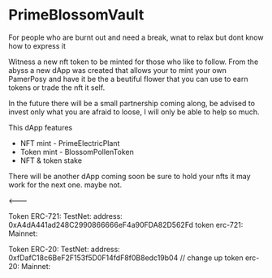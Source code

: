 # PrimeBlossomVault

For people who are burnt out and need a break, wnat to relax but dont know how to express it

Witness a new nft token to be minted for those who like to follow. From the abyss a new dApp was created that allows your to mint your own PamerPosy and have it be the a beutiful flower that you can use to earn tokens or trade the nft it self. 

In the future there will be a small partnership coming along, be advised to invest only what you are afraid to loose, I will only be able to help so much.

This dApp features

- NFT mint - PrimeElectricPlant
- Token mint - BlossomPollenToken
- NFT & token stake

There will be another dApp coming soon be sure to hold your nfts it may work for the next one. maybe not.

<---

Token ERC-721: TestNet:
address: 0xA4dA441ad248C2990866666eF4a90FDA82D562Fd
token erc-721: Mainnet:


Token ERC-20: TestNet:
address: 0xfDafC18c6BeF2F153f5D0F14fdF8f0B8edc19b04 // change up
token erc-20: Mainnet:

